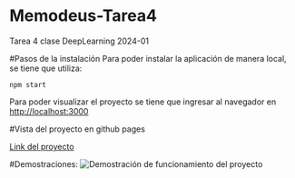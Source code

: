 # Memodeus-Tarea4
Tarea 4 clase DeepLearning 2024-01

#Pasos de la instalación
Para poder instalar la aplicación de manera local, se tiene que utiliza:
```CMD
npm start
```
Para poder visualizar el proyecto se tiene que ingresar al navegador en [http://localhost:3000](http://localhost:3000)

#Vista del proyecto en github pages 

[Link del proyecto](https://ignacio-ibarra05.github.io/Memodeus-Tarea4/)

#Demostraciones:
![Demostración de funcionamiento del proyecto]()



